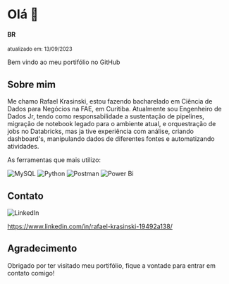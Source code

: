 # Olá 👋
#### BR
<sub>atualizado em: 13/09/2023</sub>

Bem vindo ao meu portifólio no GitHub

## Sobre mim 

Me chamo Rafael Krasinski, estou fazendo bacharelado em Ciência de Dados para Negócios na FAE, em Curitiba.
Atualmente sou Engenheiro de Dados Jr, tendo como responsabilidade a sustentação de pipelines, migração de notebook legado para o ambiente atual, e orquestração de jobs no Databricks, mas ja tive experiência com análise, criando dashboard's, manipulando dados de diferentes fontes e automatizando atividades.

As ferramentas que mais utilizo:

![MySQL](https://img.shields.io/badge/mysql-%2300f.svg?style=for-the-badge&logo=mysql&logoColor=white)
![Python](https://img.shields.io/badge/python-3670A0?style=for-the-badge&logo=python&logoColor=ffdd54)
![Postman](https://img.shields.io/badge/Postman-FF6C37?style=for-the-badge&logo=postman&logoColor=white)
![Power Bi](https://img.shields.io/badge/power_bi-F2C811?style=for-the-badge&logo=powerbi&logoColor=black)

## Contato

![LinkedIn](https://img.shields.io/badge/linkedin-%230077B5.svg?style=for-the-badge&logo=linkedin&logoColor=white)

https://www.linkedin.com/in/rafael-krasinski-19492a138/

## Agradecimento

Obrigado por ter visitado meu portifólio, fique a vontade para entrar em contato comigo!

